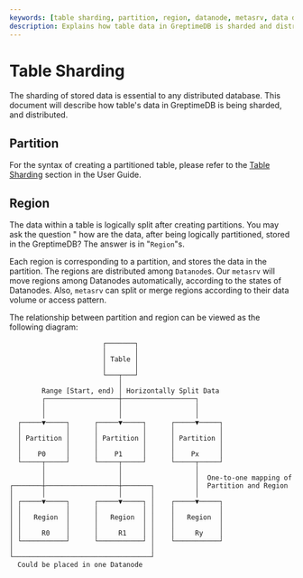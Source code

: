 ```yaml
---
keywords: [table sharding, partition, region, datanode, metasrv, data distribution]
description: Explains how table data in GreptimeDB is sharded and distributed, including the concepts of partition and region.
---
```


# Table Sharding

The sharding of stored data is essential to any distributed database. This document will describe how table's data in GreptimeDB is being sharded, and distributed.

## Partition

For the syntax of creating a partitioned table, please refer to the [Table Sharding](/user-guide/deployments-administration/manage-data/table-sharding.md) section in the User Guide.

## Region

The data within a table is logically split after creating partitions. You may ask the question "
how are the data, after being logically partitioned, stored in the GreptimeDB? The answer is in "`Region`"s.

Each region is corresponding to a partition, and stores the data in the partition. The regions are distributed among
`Datanode`s. Our
`metasrv` will move regions among Datanodes automatically, according to the states of Datanodes.
Also, `metasrv` can split or merge regions according to their data volume or access pattern.

The relationship between partition and region can be viewed as the following diagram:

```text
                       ┌───────┐
                       │       │
                       │ Table │
                       │       │
                       └───┬───┘
                           │
        Range [Start, end) │ Horizontally Split Data
        ┌──────────────────┼──────────────────┐
        │                  │                  │
        │                  │                  │
  ┌─────▼─────┐      ┌─────▼─────┐      ┌─────▼─────┐
  │           │      │           │      │           │
  │ Partition │      │ Partition │      │ Partition │
  │           │      │           │      │           │
  │    P0     │      │    P1     │      │    Px     │
  └─────┬─────┘      └─────┬─────┘      └─────┬─────┘
        │                  │                  │
        │                  │                  │  One-to-one mapping of
┌───────┼──────────────────┼───────┐          │  Partition and Region
│       │                  │       │          │
│ ┌─────▼─────┐      ┌─────▼─────┐ │    ┌─────▼─────┐
│ │           │      │           │ │    │           │
│ │   Region  │      │   Region  │ │    │   Region  │
│ │           │      │           │ │    │           │
│ │     R0    │      │     R1    │ │    │     Ry    │
│ └───────────┘      └───────────┘ │    └───────────┘
│                                  │
└──────────────────────────────────┘
  Could be placed in one Datanode

